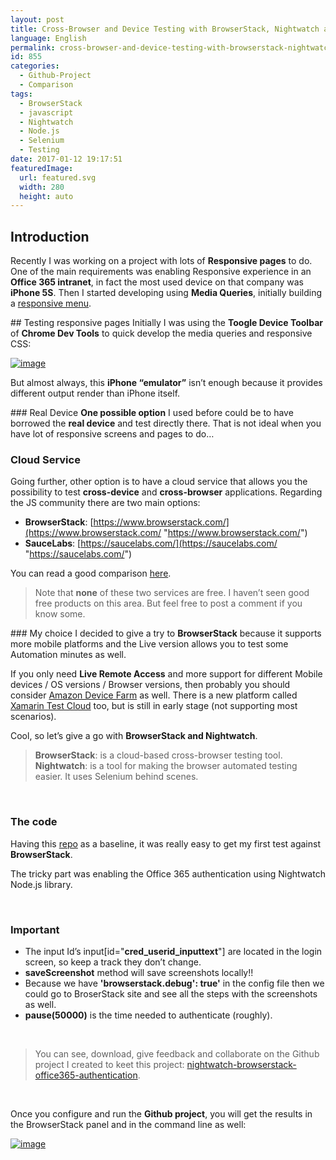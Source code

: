 ```yaml
---
layout: post
title: Cross-Browser and Device Testing with BrowserStack, Nightwatch and Office 365 Authentication
language: English
permalink: cross-browser-and-device-testing-with-browserstack-nightwatch-and-office-365-authentication
id: 855
categories: 
  - Github-Project
  - Comparison
tags:
  - BrowserStack
  - javascript
  - Nightwatch
  - Node.js
  - Selenium
  - Testing
date: 2017-01-12 19:17:51
featuredImage: 
  url: featured.svg
  width: 280
  height: auto
---
```


## Introduction
Recently I was working on a project with lots of **Responsive pages** to do. One of the main requirements was enabling Responsive experience in an **Office 365 intranet**, in fact the most used device on that company was **iPhone 5S**. Then I started developing using **Media Queries**, initially building a [responsive menu](https://github.com/jquintozamora/react-responsive-menu-component). 

## Testing responsive pages
Initially I was using the **Toogle Device Toolbar** of **Chrome Dev Tools** to quick develop the media queries and responsive CSS:

[![image](./image.png "image")](./image.png)

But almost always, this **iPhone “emulator”** isn’t enough because it provides different output render than iPhone itself.

### Real Device
**One possible option** I used before could be to have borrowed the **real device** and test directly there. That is not ideal when you have lot of responsive screens and pages to do… 

### Cloud Service
Going further, other option is to have a cloud service that allows you the possibility to test **cross-device** and **cross-browser** applications. Regarding the JS community there are two main options: 
- **BrowserStack**: [https://www.browserstack.com/](https://www.browserstack.com/ "https://www.browserstack.com/")
- **SauceLabs**: [https://saucelabs.com/](https://saucelabs.com/ "https://saucelabs.com/")

You can read a good comparison [here](http://www.analyzo.com/product-comparisons/170/Browserstack/697/Sauce-Labs/690). 

> Note that **none** of these two services are free. I haven’t seen good free products on this area. But feel free to post a comment if you know some.

### My choice
I decided to give a try to **BrowserStack** because it supports more mobile platforms and the Live version allows you to test some Automation minutes as well.

If you only need **Live Remote Access** and more support for different Mobile devices / OS versions / Browser versions, then probably you should consider [Amazon Device Farm](https://aws.amazon.com/device-farm/ "https://aws.amazon.com/device-farm/") as well. There is a new platform called [Xamarin Test Cloud](https://testcloud.xamarin.com/register) too, but is still in early stage (not supporting most scenarios).

Cool, so let’s give a go with **BrowserStack and Nightwatch**.

> **BrowserStack**: is a cloud-based cross-browser testing tool.
> **Nightwatch**: is a tool for making the browser automated testing easier. It uses Selenium behind scenes.

&nbsp;

### The code

Having this [repo](https://github.com/browserstack/nightwatch-browserstack) as a baseline, it was really easy to get my first test against **BrowserStack**.

The tricky part was enabling the Office 365 authentication using Nightwatch Node.js library.
<script src="https://gist.github.com/jquintozamora/15e80e099fd047a21ce1ea97745059fb.js"></script> 

&nbsp;

### Important

- The input Id’s input[id="**cred_userid_inputtext**"] are located in the login screen, so keep a track they don’t change.
- **saveScreenshot** method will save screenshots locally!!
- Because we have **'browserstack.debug': true'** in the config file then we could go to BroserStack site and see all the steps with the screenshots as well.
- **pause(50000)** is the time needed to authenticate (roughly).

&nbsp;
 > You can see, download, give feedback and collaborate on the Github project I created to keet this project: [nightwatch-browserstack-office365-authentication](https://github.com/jquintozamora/nightwatch-browserstack-office365-authentication "https://github.com/jquintozamora/nightwatch-browserstack-office365-authentication"). 

&nbsp;

Once you configure and run the **Github project**, you will get the results in the BrowserStack panel and in the command line as well: 

[![image](./image-1.png "image")](./image-1.png)
